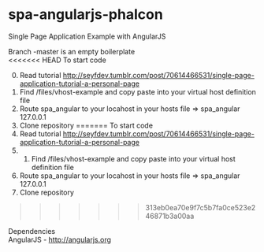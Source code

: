 spa-angularjs-phalcon
=====================

Single Page Application Example with AngularJS

Branch -master is an empty boilerplate<br />
<<<<<<< HEAD
To start code

0. Read tutorial http://seyfdev.tumblr.com/post/70614466531/single-page-application-tutorial-a-personal-page
1. Find  /files/vhost-example and copy paste into your virtual host definition file
2. Route spa_angular to your locahost in your hosts file =>   spa_angular 127.0.0.1
3. Clone repository
=======
To start code<br />
0. Read tutorial http://seyfdev.tumblr.com/post/70614466531/single-page-application-tutorial-a-personal-page<br />
1. 1. Find  /files/vhost-example and copy paste into your virtual host definition file<br />
2. Route spa_angular to your locahost in your hosts file =>   spa_angular 127.0.0.1<br />
3. Clone repository<br />
>>>>>>> 313eb0ea70e9f7c5b7fa0ce523e246871b3a00aa


Dependencies<br />
AngularJS - http://angularjs.org

